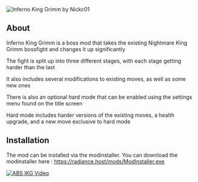 ![Inferno King Grimm](https://user-images.githubusercontent.com/12601671/116836867-e07da080-ab8d-11eb-8591-67140825f00f.png)
by Nickc01


## About

Inferno King Grimm is a boss mod that takes the existing Nightmare King Grimm bossfight and changes it up significantly

The fight is split up into three different stages, with each stage getting harder than the last

It also includes several modifications to existing moves, as well as some new ones

There is also an optional hard mode that can be enabled using the settings menu found on the title screen

Hard mode includes harder versions of the existing moves, a health upgrade, and a new move exclusive to hard mode

## Installation

The mod can be installed via the modinstaller. You can download the modinstaller here : https://radiance.host/mods/ModInstaller.exe

[![ABS IKG Video](https://user-images.githubusercontent.com/12601671/92508002-7f9ff300-f1cd-11ea-92b3-da750fdfbf6a.PNG)](https://youtu.be/OhKrdlC6nNk)
